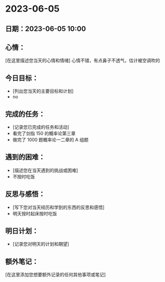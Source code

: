 # 2023-06-05

## 日期：2023-06-05 10:00

## 心情：

[在这里描述您当天的心情和情绪]
心情不错，有点鼻子不透气，估计被空调吹的

## 今日目标：

- [列出您当天的主要目标和计划]
- no

## 完成的任务：

- [记录您已完成的任务和活动]
- 看完了剑指 150 的概率论第三章
- 做完了 1000 题概率论一二章的 A 组题

## 遇到的困难：

- [描述您在当天遇到的挑战或困难]
- 不按时吃饭

## 反思与感悟：

- [写下您对当天经历和学到的东西的反思和感悟]
- 明天按时起床按时吃饭

## 明日计划：

- [记录您对明天的计划和期望]

## 额外笔记：

[在这里添加您想要额外记录的任何其他事项或笔记]
